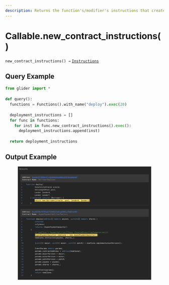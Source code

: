 ```yaml
---
description: Returns the function's/modifier's instructions that create a new contract.
---
```


# Callable.new\_contract\_instructions()

`new_contract_instructions() →` [`Instructions`](../instructions/)

## Query Example

```python
from glider import *

def query():
  functions = Functions().with_name("deploy").exec(20)

  deployment_instructions = []
  for func in functions:
    for inst in func.new_contract_instructions().exec():
      deployment_instructions.append(inst)
      
  return deployment_instructions
```

## Output Example

<figure><img src="../../.gitbook/assets/image (136).png" alt=""><figcaption></figcaption></figure>
